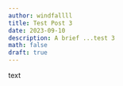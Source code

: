 ```yaml
---
author: windfallll
title: Test Post 3
date: 2023-09-10
description: A brief ...test 3
math: false
draft: true
---
```



text
